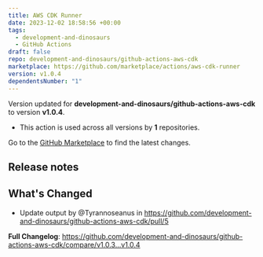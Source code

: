 ```yaml
---
title: AWS CDK Runner
date: 2023-12-02 18:58:56 +00:00
tags:
  - development-and-dinosaurs
  - GitHub Actions
draft: false
repo: development-and-dinosaurs/github-actions-aws-cdk
marketplace: https://github.com/marketplace/actions/aws-cdk-runner
version: v1.0.4
dependentsNumber: "1"
---
```



Version updated for **development-and-dinosaurs/github-actions-aws-cdk** to version **v1.0.4**.
- This action is used across all versions by **1** repositories.

Go to the [GitHub Marketplace](https://github.com/marketplace/actions/aws-cdk-runner) to find the latest changes.

## Release notes

## What's Changed
* Update output by @Tyrannoseanus in https://github.com/development-and-dinosaurs/github-actions-aws-cdk/pull/5


**Full Changelog**: https://github.com/development-and-dinosaurs/github-actions-aws-cdk/compare/v1.0.3...v1.0.4
